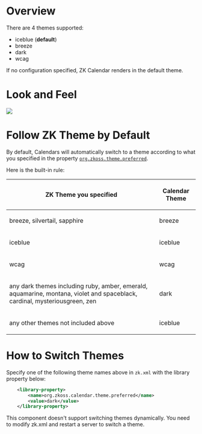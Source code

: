 # Overview

There are 4 themes supported:

- iceblue (**default**)
- breeze
- dark
- wcag

If no configuration specified, ZK Calendar renders in the default theme.

# Look and Feel

![](Zk_calendar3_themes.png)

# Follow ZK Theme by Default

By default, Calendars will automatically switch to a theme according to
what you specified in the property [
`org.zkoss.theme.preferred`](ZK%20Developer's%20Reference/Theming%20and%20Styling/Switching%20Themes).

Here is the built-in rule:

<table>
<thead>
<tr class="header">
<th><center>
<p>ZK Theme you specified</p>
</center></th>
<th><center>
<p>Calendar Theme</p>
</center></th>
</tr>
</thead>
<tbody>
<tr class="odd">
<td><p>breeze, silvertail, sapphire</p></td>
<td><p>breeze</p></td>
</tr>
<tr class="even">
<td><p>iceblue</p></td>
<td><p>iceblue</p></td>
</tr>
<tr class="odd">
<td><p>wcag</p></td>
<td><p>wcag</p></td>
</tr>
<tr class="even">
<td><p>any dark themes including ruby, amber, emerald, aquamarine,
montana, violet and spaceblack, cardinal, mysteriousgreen, zen</p></td>
<td><p>dark</p></td>
</tr>
<tr class="odd">
<td><p>any other themes not included above</p></td>
<td><p>iceblue</p></td>
</tr>
</tbody>
</table>

# How to Switch Themes

Specify one of the following theme names above in `zk.xml` with the
library property below:

``` xml
    <library-property>
        <name>org.zkoss.calendar.theme.preferred</name>
        <value>dark</value>
    </library-property>
```

This component doesn't support switching themes dynamically. You need to
modify zk.xml and restart a server to switch a theme.
